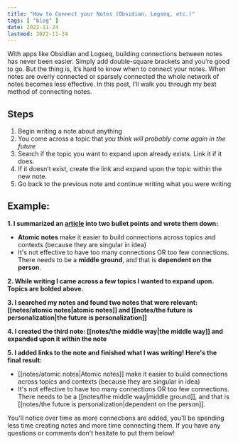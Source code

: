 ```yaml
---
title: "How to Connect your Notes (Obsidian, Logseq, etc.)"
tags: [ "blog" ]
date: 2022-11-24
lastmod: 2022-11-24
---
```

With apps like Obsidian and Logseq, building connections between notes has never been easier. Simply add double-square brackets and you’re good to go. But the thing is, it’s hard to know when to connect your notes. When notes are overly connected or sparsely connected the whole network of notes becomes less effective. In this post, I’ll walk you through my best method of connecting notes.

## Steps
1.  Begin writing a note about anything
2.  You come across a topic that *you think will probably come again in the future*
3.  Search if the topic you want to expand upon already exists. Link it if it does.
4.  If it doesn’t exist, create the link and expand upon the topic within the new note.
5.  Go back to the previous note and continue writing what you were writing

## Example:

**1. I summarized an [article](https://notes.andymatuschak.org/Evergreen_notes_should_be_atomic) into two bullet points and wrote them down:**

- **Atomic notes** make it easier to build connections across topics and contexts (because they are singular in idea)
- It's not effective to have too many connections OR too few connections. There needs to be a **middle ground**, and that is **dependent on the person**. 

**2. While writing I came across a few topics I wanted to expand upon. Topics are bolded above.**

**3. I searched my notes and found two notes that were relevant:  [[notes/atomic notes|atomic notes]] and [[notes/the future is personalization|the future is personalization]]**

**4. I created the third note: [[notes/the middle way|the middle way]] and expanded upon it within the note**

**5. I added links to the note and finished what I was writing! Here's the final result:**

- [[notes/atomic notes|Atomic notes]] make it easier to build connections across topics and contexts (because they are singular in idea)
- It's not effective to have too many connections OR too few connections. There needs to be a [[notes/the middle way|middle ground]], and that is [[notes/the future is personalization|dependent on the person]]. 

You'll notice over time as more connections are added, you'll be spending less time creating notes and more time connecting them. If you have any questions or comments don't hesitate to put them below!
